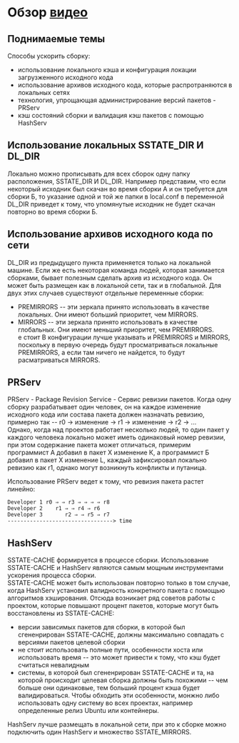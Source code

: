 # Обзор [видео](https://www.youtube.com/watch?v=fAeZvIm7Ufc&ab_channel=TheLinuxFoundation)
## Поднимаемые темы
Способы ускорить сборку:
- использование локального кэша и конфигурация локации загрузженного исходного кода
- использование архивов исходного кода, которые распротраняются в локальных сетях
- технология, упрощающая администрирование версий пакетов - PRServ
- кэш состояний сборки и валидация кэш пакетов с помощью HashServ

## Использование локальных SSTATE_DIR И DL_DIR 
Локально можно прописывать для всех сборок одну папку расположения, SSTATE_DIR  И DL_DIR. Например представим, что если некоторый исходник был скачан во время сборки А и он требуется для сборки Б, то указание одной и той же папки в local.conf в переменной DL_DIR приведет к тому, что упомянутые исходник не будет скачан повторно во время сборки Б.

## Использование архивов исходного кода по сети  

DL_DIR из предыдущего пункта применяется только на локальной машине. Если же есть некоторая команда людей, которая занимается сборками, бывает полезным сделать архив из исходного кода. Он может быть размещен как в локальной сети, так и в глобальной. Для двух этих случаев существуют отдельные переменные сборки:
- PREMIRRORS -- эти зеркала принято использовать в качестве локальных. Они имеют больший приоритет, чем MIRRORS.
- MIRRORS -- эти зеркала принято использовать в качестве глобальных. Они имеют меньший приоритет, чем PREMIRRORS.  
  е стоит 
В конфигурации лучше указывать и PREMIRRORS и MIRRORS, поскольку в первую очередь будут просматриваться локальные PREMIRRORS, а если там ничего не найдется, то будут расматриваться MIRRORS.

## PRServ
PRServ - Package Revision Service - Сервис ревизии пакетов. Когда одну сборку разрабатывает один человек, он на каждое изменение исходного кода или состава пакета должен назначать ревизию, примерно так -- r0 -> изменение -> r1 -> изменение -> r2 -> ...  
Однако, когда над проектов работает несколько людей, то один пакет у каждого человека локально может иметь одинаковый номер ревизии, при этом содержание пакета может отличаться, примерим программист А добавил в пакет Х изменение К, а программист Б добавил в пакет Х изменение L, каждый зафиксировал локально ревизию как r1, однако могут возникнуть конфликты и путаница.  

Использование PRServ ведет к тому, что ревизия пакета растет линейно:
```
Developer 1 r0 ⇒ ⇒ r3 ⇒ ⇒ ⇒ ⇒ r8
Developer 2    r1 ⇒ ⇒ r4 ⇒ r6
Developer 3       r2 ⇒ ⇒ r5 ⇒ r7
---------------------------------> time
```
## HashServ
SSTATE-CACHE формируется в процессе сборки. Использование SSTATE-CACHE и HashServ являются самым мощным инструментами ускорения процесса сборки.  
SSTATE-CACHE может быть использован повторно только в том случае, когда HashServ установил валидность конкретного пакета с помощью алгоритмов хэширования. Отсюда возникает ряд советов работы с проектом, которые повышают процент пакетов, которые могут быть восстановлены из SSTATE-CACHE:
- версии зависимых пакетов для сборки, в которой был сгененрирован SSTATE-CACHE, должны максимально совпадать с версиями пакетов целевой сборки
- не стоит использовать полные пути, особенности хоста или использовать время -- это может привести к тому, что кэш будет считаться невалидным
- системы, в которой был сгененрирован SSTATE-CACHE и та, на которой происходит целевая сборка должны быть похожими -- чем больше они одинаковые, тем больший процент кэша будет валидироваться. Чтобы обходить эти особенности, монжно либо использовать одну систему во всех проектах, например определенные релиз Ubuntu или контейнеры.

HashServ лучше размещать в локальной сети, при это к сборке можно подключить один HashServ и множество SSTATE_MIRRORS.

